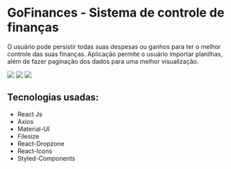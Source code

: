# GoFinances - Sistema de controle de finanças
O usuário pode persistir todas suas despesas ou ganhos para ter o melhor controle das suas finanças.
Aplicação permite o usuário importar planilhas, além de fazer paginação dos dados para uma melhor visualização.

<img src="https://user-images.githubusercontent.com/33850991/86176080-ce108180-bafa-11ea-8ac4-4dce46b31da1.png" widht="600">
<img src="https://user-images.githubusercontent.com/33850991/86176082-cea91800-bafa-11ea-902d-b8bddcc06bb1.png" widht="600">
<img src="https://user-images.githubusercontent.com/33850991/86176077-cd77eb00-bafa-11ea-9a8e-111451544901.png" widht="600">

## Tecnologias usadas:
- React Js
- Axios
- Material-UI
- Filesize
- React-Dropzone
- React-Icons
- Styled-Components
